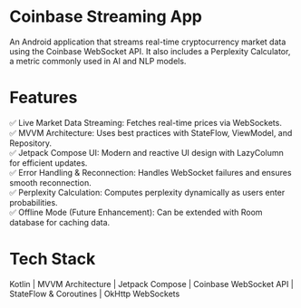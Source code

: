 # Coinbase Streaming App
An Android application that streams real-time cryptocurrency market data using the Coinbase WebSocket API.
It also includes a Perplexity Calculator, a metric commonly used in AI and NLP models.

# Features
✅ Live Market Data Streaming: Fetches real-time prices via WebSockets. <br />
✅ MVVM Architecture: Uses best practices with StateFlow, ViewModel, and Repository.  <br />
✅ Jetpack Compose UI: Modern and reactive UI design with LazyColumn for efficient updates.  <br />
✅ Error Handling & Reconnection: Handles WebSocket failures and ensures smooth reconnection.  <br />
✅ Perplexity Calculation: Computes perplexity dynamically as users enter probabilities.  <br />
✅ Offline Mode (Future Enhancement): Can be extended with Room database for caching data.  <br />

# Tech Stack
Kotlin | MVVM Architecture | Jetpack Compose | Coinbase WebSocket API | StateFlow & Coroutines | OkHttp WebSockets 
